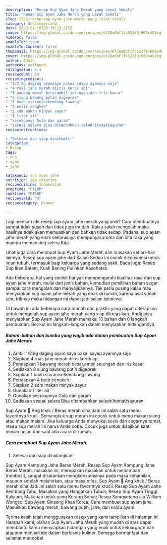 ```yaml
---
description: "Resep Sup Ayam Jahe Merah yang Lezat Sekali"
title: "Resep Sup Ayam Jahe Merah yang Lezat Sekali"
slug: 2726-resep-sup-ayam-jahe-merah-yang-lezat-sekali
category: Uncategorized
date: 2023-03-10T22:35:13.215Z
image: https://img-global.cpcdn.com/recipes/6f28a0bf1fa522f9/680x482cq70/sup-ayam-jahe-merah-foto-resep-utama.jpg
hideToc: false
enableToc: true
enableTocContent: false
thumbnail: https://img-global.cpcdn.com/recipes/6f28a0bf1fa522f9/680x482cq70/sup-ayam-jahe-merah-foto-resep-utama.jpg
cover: https://img-global.cpcdn.com/recipes/6f28a0bf1fa522f9/680x482cq70/sup-ayam-jahe-merah-foto-resep-utama.jpg
author: Admin
authorAv: notfound
ratingvalue: 4.1
reviewcount: 14
recipeingredient:
- "1/2 kg daging ayamsaya pakai sayap ayamnya saja"
- "4 ruas jahe merah diiris korek api"
- "1 bawang merah besarambil setengah dan iris kasar"
- "8 siung bawang putih digeprek"
- "1 buah staranisekembang lawang"
- "4 butir cengkeh"
- "2 sdm makan minyak sayur"
- "1 liter air"
- "secukupnya Gula dan garam"
- "sesuai selera Bisa ditambahkan seledritomatsayuran"
recipeinstructions:

- "Selesai dan siap dinikmati!"
categories:
- Resep
tags:
- sup
- ayam
- jahe

katakunci: sup ayam jahe 
nutrition: 299 calories
recipecuisine: Indonesian
preptime: "PT10M"
cooktime: "PT46M"
recipeyield: "4"
recipecategory: Dinner

---
```





Lagi mencari ide resep sup ayam jahe merah yang unik? Cara membuatnya sangat tidak susah dan tidak juga mudah. Kalau salah mengolah maka hasilnya tidak akan memuaskan dan bahkan tidak sedap. Padahal sup ayam jahe merah yang enak seharusnya mempunyai aroma dan cita rasa yang mampu memancing selera Kita.





Lihat juga cara membuat Sup Ayam Jahe Merah dan masakan sehari-hari lainnya. Resep sop ayam jahe dari Sajian Sedap ini cocok dikonsumsi untuk imun tubuh, termasuk bagi keluarga yang sedang sakit. Baca juga: Resep Sup Ikan Batam, Kuah Bening Pulihkan Kesehatan.

Ada beberapa hal yang sedikit banyak mempengaruhi kualitas rasa dari sup ayam jahe merah, mulai dari jenis bahan, kemudian pemilihan bahan segar sampai cara mengolah dan menyajikannya. Tak perlu pusing kalau mau menyiapkan sup ayam jahe merah yang enak di rumah, karena asal sudah tahu triknya maka hidangan ini dapat jadi sajian istimewa.






Di bawah ini ada beberapa cara mudah dan praktis yang dapat diterapkan untuk mengolah sup ayam jahe merah yang siap dikreasikan. Anda bisa menyiapkan Sup Ayam Jahe Merah memakai 10 bahan dan 0 langkah pembuatan. Berikut ini langkah-langkah dalam menyiapkan hidangannya.

<!--inarticleads1-->

##### Bahan-bahan dan bumbu yang wajib ada dalam pembuatan Sup Ayam Jahe Merah:

1. Ambil 1/2 kg daging ayam,saya pakai sayap ayamnya saja
1. Siapkan 4 ruas jahe merah diiris korek api
1. Persiapkan 1 bawang merah besar,ambil setengah dan iris kasar
1. Sediakan 8 siung bawang putih digeprek
1. Siapkan 1 buah staranise/kembang lawang
1. Persiapkan 4 butir cengkeh
1. Siapkan 2 sdm makan minyak sayur
1. Gunakan 1 liter air
1. Gunakan secukupnya Gula dan garam
1. Sediakan sesuai selera Bisa ditambahkan seledri/tomat/sayuran


Sup Ayam 🐓 Ang khak / Beras merah cina Jadi ini salah satu menu favoritnya krucil. Semangkuk sup merah ini cocok untuk menu makan siang atau makan malam. Jika keluarga Anda menyukai sosis dan segarnya tomat, resep sup merah ini harus Anda coba. Cocok juga untuk disajikan saat musim hujan dan saat ada acara di rumah. 

<!--inarticleads2-->

##### Cara membuat Sup Ayam Jahe Merah:


1. Selesai dan siap dihidangkan!

Sup Ayam Kampung Jahe Beras Merah. Resep Sup Ayam Kampung Jahe Beras Merah. masakan ini, merupakan masakan untuk menambah trombosit, sangat disarankan mengkonsumsinya pada masa kehamilan, maupun setelah melahirkan, atau masa nifas. Sup Ayam 🐓 Ang khak / Beras merah cina Jadi ini salah satu menu favoritnya krucil. Resep Sup Ayam Jahe Kembang Tahu, Masakan yang Hangatkan Tubuh; Resep Sup Ayam Tinggi Kalsium, Makanan untuk yang Kurang Sehat; Resep Samgyetang ala William Wongso, Sup Ayam Ginseng Khas Korea; Cara membuat sup ayam jahe. Masukkan bawang merah, bawang putih, jahe, dan kaldu ayam. 

Terima kasih telah menggunakan resep yang kami tampilkan di halaman ini. Harapan kami, olahan Sup Ayam Jahe Merah yang mudah di atas dapat membantu kamu menyiapkan hidangan yang enak untuk keluarga/teman ataupun menjadi ide dalam berbisnis kuliner. Semoga bermanfaat dan selamat mencoba!

